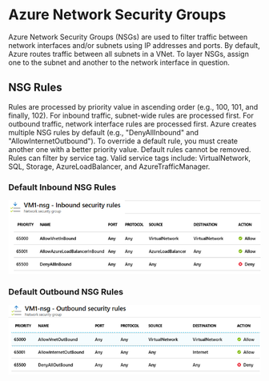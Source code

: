 # Azure Network Security Groups  
Azure Network Security Groups (NSGs) are used to filter traffic between network interfaces and/or subnets using IP addresses and ports. By default, Azure routes traffic between all subnets in a VNet. To layer NSGs, assign one to the subnet and another to the network interface in question. 

## NSG Rules
Rules are processed by priority value in ascending order (e.g., 100, 101, and finally, 102). For inbound traffic, subnet-wide rules are processed first. For outbound traffic, network interface rules are processed first. Azure creates multiple NSG rules by default (e.g., "DenyAllInbound" and "AllowInternetOutbound"). To override a default rule, you must create another one with a better priority value. Default rules cannot be removed. Rules can filter by service tag. Valid service tags include: VirtualNetwork, SQL, Storage, AzureLoadBalancer, and AzureTrafficManager. 

### Default Inbound NSG Rules  
![default-inbound-nsg-rules.png](default-inbound-nsg-rules.png)

### Default Outbound NSG Rules  
![default-outbound-nsg-rules.png](default-outbound-nsg-rules.png)